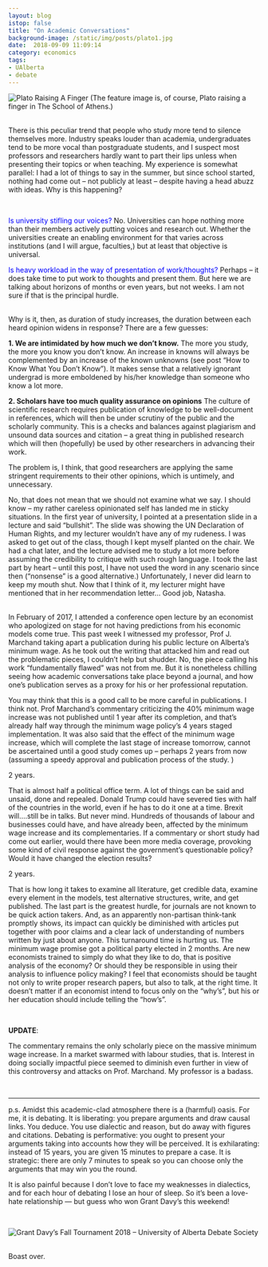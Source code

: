 ```yaml
---
layout: blog
istop: false
title: "On Academic Conversations"
background-image: /static/img/posts/plato1.jpg
date:  2018-09-09 11:09:14
category: economics
tags:
- UAlberta
- debate
---
```


![Plato Raising A Finger](/static/img/posts/plato1.jpg#small)
(The feature image is, of course, Plato raising a finger in The School of Athens.)

<br>There is this peculiar trend that people who study more tend to silence themselves more. Industry speaks louder than academia, undergraduates tend to be more vocal than postgraduate students, and I suspect most professors and researchers hardly want to part their lips unless when presenting their topics or when teaching. My experience is somewhat parallel: I had a lot of things to say in the summer, but since school started, nothing had come out – not publicly at least – despite having a head abuzz with ideas. Why is this happening?

<br>

<span style="color:blue">Is university stifling our voices?</span> No. Universities can hope nothing more than their members actively putting voices and research out. Whether the universities create an enabling environment for that varies across institutions (and I will argue, faculties,) but at least that objective is universal.

<span style="color:blue">Is heavy workload in the way of presentation of work/thoughts?</span> Perhaps – it does take time to put work to thoughts and present them. But here we are talking about horizons of months or even years, but not weeks. I am not sure if that is the principal hurdle.

<br>
Why is it, then, as duration of study increases, the duration between each heard opinion widens in response? There are a few guesses:


**1. We are intimidated by how much we don’t know.**
The more you study, the more you know you don’t know. An increase in knowns will always be complemented by an increase of the known unknowns (see post “How to Know What You Don’t Know”). It makes sense that a relatively ignorant undergrad is more emboldened by his/her knowledge than someone who know a lot more.

 

**2. Scholars have too much quality assurance on opinions**
The culture of scientific research requires publication of knowledge to be well-document in references, which will then be under scrutiny of the public and the scholarly community. This is a checks and balances against plagiarism and unsound data sources and citation – a great thing in published research which will then (hopefully) be used by other researchers in advancing their work.

The problem is, I think, that good researchers are applying the same stringent requirements to their other opinions, which is untimely, and unnecessary.

No, that does not mean that we should not examine what we say. I should know – my rather careless opinionated self has landed me in sticky situations. In the first year of university, I pointed at a presentation slide in a lecture and said “bullshit”. The slide was showing the UN Declaration of Human Rights, and my lecturer wouldn’t have any of my rudeness. I was asked to get out of the class, though I kept myself planted on the chair. We had a chat later, and the lecture advised me to study a lot more before assuming the credibility to critique with such rough language. I took the last part by heart – until this post, I have not used the word in any scenario since then (“nonsense” is a good alternative.) Unfortunately, I never did learn to keep my mouth shut. Now that I think of it, my lecturer might have mentioned that in her recommendation letter… Good job, Natasha.


<br>In February of 2017, I attended a conference open lecture by an economist who apologized on stage for not having predictions from his economic models come true. This past week I witnessed my professor, Prof J. Marchand taking apart a publication during his public lecture on Alberta’s minimum wage. As he took out the writing that attacked him and read out the problematic pieces, I couldn’t help but shudder. No, the piece calling his work “fundamentally flawed” was not from me. But it is nonetheless chilling seeing how academic conversations take place beyond a journal, and how one’s publication serves as a proxy for his or her professional reputation.

You may think that this is a good call to be more careful in publications. I think not. Prof Marchand’s commentary criticizing the 40% minimum wage increase was not published until 1 year after its completion, and that’s already half way through the minimum wage policy’s 4 years staged implementation. It was also said that the effect of the minimum wage increase, which will complete the last stage of increase tomorrow, cannot be ascertained until a good study comes up – perhaps 2 years from now (assuming a speedy approval and publication process of the study. )

2 years.

That is almost half a political office term. A lot of things can be said and unsaid, done and repealed. Donald Trump could have severed ties with half of the countries in the world, even if he has to do it one at a time. Brexit will….still be in talks. But never mind. Hundreds of thousands of labour and businesses could have, and have already been, affected by the minimum wage increase and its complementaries. If a commentary or short study had come out earlier, would there have been more media coverage, provoking some kind of civil response against the government’s questionable policy? Would it have changed the election results?

2 years.

That is how long it takes to examine all literature, get credible data, examine every element in the models, test alternative structures, write, and get published. The last part is the greatest hurdle, for journals are not known to be quick action takers. And, as an apparently non-partisan think-tank promptly shows, its impact can quickly be diminished with articles put together with poor claims and a clear lack of understanding of numbers written by just about anyone. This turnaround time is hurting us. The minimum wage promise got a political party elected in 2 months. Are new economists trained to simply do what they like to do, that is positive analysis of the economy?  Or should they be responsible in using their analysis to influence policy making? I feel that economists should be taught not only to write proper research papers, but also to talk, at the right time. It doesn’t matter if an economist intend to focus only on the “why’s”, but his or her education should include telling the “how’s”.

<br>

**UPDATE**:

The commentary remains the only scholarly piece on the massive minimum wage increase. In a market swarmed with labour studies, that is. Interest in doing socially impactful piece seemed to diminish even further in view of this controversy and attacks on Prof. Marchand. My professor is a badass.

 
<br>

---
p.s. Amidst this academic-clad atmosphere there is a (harmful) oasis. For me, it is debating. It is liberating: you prepare arguments and draw causal links. You deduce. You use dialectic and reason, but do away with figures and citations. Debating is performative: you ought to present your arguments taking into accounts how they will be perceived. It is exhilarating: instead of 15 years, you are given 15 minutes to prepare a case. It is strategic: there are only 7 minutes to speak so you can choose only the arguments that may win you the round.

It is also painful because I don’t love to face my weaknesses in dialectics, and for each hour of debating I lose an hour of sleep. So it’s been a love-hate relationship — but guess who won Grant Davy’s this weekend!
 
<br>

![Grant Davy’s Fall Tournament 2018 – University of Alberta Debate Society](/static/img/posts/grant-davy.jpg#tiny)

<br> Boast over. 